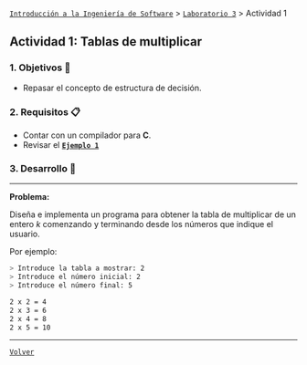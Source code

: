 [`Introducción a la Ingeniería de Software`](../../README.md) > [`Laboratorio 3`](../README.md) > Actividad 1

## Actividad 1: Tablas de multiplicar

### 1. Objetivos :dart:

- Repasar el concepto de estructura de decisión.

### 2. Requisitos :clipboard:

- Contar con un compilador para __C__.
- Revisar el **[`Ejemplo 1`](../ejemplo01/README.md)**

### 3. Desarrollo :rocket:

---

**Problema:**

Diseña e implementa un programa para obtener la tabla de multiplicar de un entero *k* comenzando y terminando desde los números que indique el usuario. 

Por ejemplo:

```bash
> Introduce la tabla a mostrar: 2
> Introduce el número inicial: 2
> Introduce el número final: 5

2 x 2 = 4
2 x 3 = 6
2 x 4 = 8
2 x 5 = 10
```

---

[`Volver`](../README.md)
